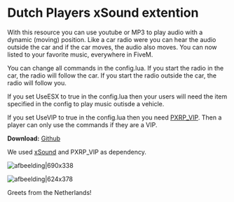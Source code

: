 # Dutch Players xSound extention
With this resource you can use youtube or MP3 to play audio with a dynamic (moving) position. Like a car radio were you can hear the audio outside the car and if the car moves, the audio also moves. You can now listed to your favorite music, everywhere in FiveM. 

You can change all commands in the config.lua.
If you start the radio in the car, the radio will follow the car.
If you start the radio outside the car, the radio will follow you.

If you set UseESX to true in the config.lua then your users will need the item specified in the config to play music outisde a vehicle.

If you set UseVIP to true in the config.lua then you need [PXRP_VIP](https://github.com/dutchplayers/pxrp_vip). Then a player can only use the commands if they are a VIP.

**Download:** [Github](https://github.com/dutchplayers/FiveM-Resources/tree/master/Standalone/DP_3D_Radio)

We used [xSound](https://forum.cfx.re/t/release-xsound-audio-library-for-fivem/1190605/) and PXRP_VIP as dependency.

![afbeelding|690x338](upload://uOoun2Q09Pl9txAnUfOouHTZddK.jpeg)

![afbeelding|624x378](upload://1g2YdCSPCIiGA0w7isgnFBEpmES.png)

Greets from the Netherlands!
